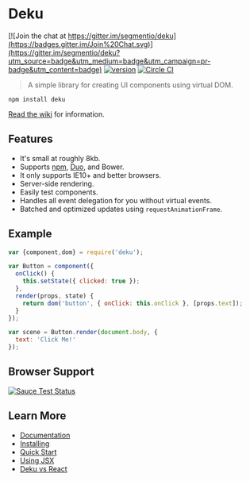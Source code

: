 # Deku

[![Join the chat at https://gitter.im/segmentio/deku](https://badges.gitter.im/Join%20Chat.svg)](https://gitter.im/segmentio/deku?utm_source=badge&utm_medium=badge&utm_campaign=pr-badge&utm_content=badge) [![version](https://img.shields.io/npm/v/deku.svg?style=flat-square)](https://www.npmjs.com/package/deku) [![Circle CI](https://img.shields.io/circleci/project/BrightFlair/PHP.Gt.svg?style=flat-square)](https://circleci.com/gh/segmentio/deku)

> A simple library for creating UI components using virtual DOM.

```
npm install deku
``` 

[Read the wiki](https://github.com/segmentio/deku/wiki) for information.

## Features

* It's small at roughly 8kb. 
* Supports [npm](https://www.npmjs.com/package/deku), [Duo](https://github.com/duojs/duo), and Bower.
* It only supports IE10+ and better browsers.
* Server-side rendering.
* Easily test components.
* Handles all event delegation for you without virtual events.
* Batched and optimized updates using `requestAnimationFrame`.

## Example

```js
var {component,dom} = require('deku');

var Button = component({
  onClick() {
    this.setState({ clicked: true });
  },
  render(props, state) {
    return dom('button', { onClick: this.onClick }, [props.text]);
  }
});

var scene = Button.render(document.body, {
  text: 'Click Me!'
});
```

## Browser Support

[![Sauce Test Status](https://saucelabs.com/browser-matrix/deku.svg)](https://saucelabs.com/u/deku)

## Learn More

* [Documentation](https://github.com/segmentio/deku/wiki)
* [Installing](https://github.com/segmentio/deku/wiki/Installing)
* [Quick Start](https://github.com/segmentio/deku/wiki/Quick-Start)
* [Using JSX](https://github.com/segmentio/deku/wiki/Using-JSX)
* [Deku vs React](https://github.com/segmentio/deku/wiki/Deku-vs-React)
